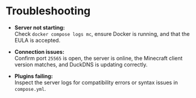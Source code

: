 # Troubleshooting

* **Server not starting:**  
Check `docker compose logs mc`, ensure Docker is running, and that the EULA is accepted.

* **Connection issues:**  
Confirm port `25565` is open, the server is online, the Minecraft client version matches, and DuckDNS is updating correctly.

* **Plugins failing:**  
Inspect the server logs for compatibility errors or syntax issues in `compose.yml`.
